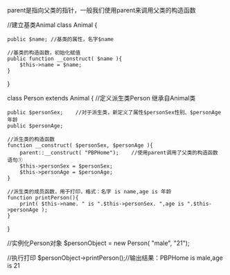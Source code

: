 parent是指向父类的指针，一般我们使用parent来调用父类的构造函数


//建立基类Animal
class Animal {

    public $name; //基类的属性，名字$name

    //基类的构造函数，初始化赋值
    public function __construct( $name ){
        $this->name = $name;
    }
}


class Person extends Animal {  //定义派生类Person 继承自Animal类

    public $personSex;    //对于派生类，新定义了属性$personSex性别、$personAge年龄
    public $personAge;

    //派生类的构造函数
    function __construct( $personSex, $personAge ){
        parent::__construct( "PBPHome");    //使用parent调用了父类的构造函数 语句①
        $this->personSex = $personSex;
        $this->personAge = $personAge;
    }

    //派生类的成员函数，用于打印，格式：名字 is name,age is 年龄
    function printPerson(){
        print( $this->name. " is ".$this->personSex. ",age is ".$this->personAge );
    }
}

//实例化Person对象
$personObject = new Person( "male", "21");

//执行打印
$personObject->printPerson();//输出结果：PBPHome is male,age is 21
